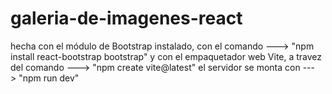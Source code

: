 # galeria-de-imagenes-react

hecha con el módulo de Bootstrap instalado, con el comando --->   "npm install react-bootstrap bootstrap"
y con el empaquetador web Vite, a travez del comando       --->   "npm create vite@latest"
el servidor se monta con ---> "npm run dev"
